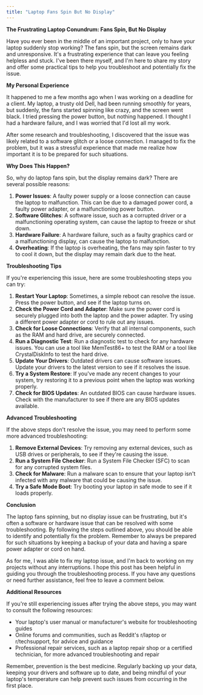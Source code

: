 ```yaml
---
title: "Laptop Fans Spin But No Display"
---
```


**The Frustrating Laptop Conundrum: Fans Spin, But No Display**

Have you ever been in the middle of an important project, only to have your laptop suddenly stop working? The fans spin, but the screen remains dark and unresponsive. It's a frustrating experience that can leave you feeling helpless and stuck. I've been there myself, and I'm here to share my story and offer some practical tips to help you troubleshoot and potentially fix the issue.

**My Personal Experience**

It happened to me a few months ago when I was working on a deadline for a client. My laptop, a trusty old Dell, had been running smoothly for years, but suddenly, the fans started spinning like crazy, and the screen went black. I tried pressing the power button, but nothing happened. I thought I had a hardware failure, and I was worried that I'd lost all my work.

After some research and troubleshooting, I discovered that the issue was likely related to a software glitch or a loose connection. I managed to fix the problem, but it was a stressful experience that made me realize how important it is to be prepared for such situations.

**Why Does This Happen?**

So, why do laptop fans spin, but the display remains dark? There are several possible reasons:

1. **Power Issues**: A faulty power supply or a loose connection can cause the laptop to malfunction. This can be due to a damaged power cord, a faulty power adapter, or a malfunctioning power button.
2. **Software Glitches**: A software issue, such as a corrupted driver or a malfunctioning operating system, can cause the laptop to freeze or shut down.
3. **Hardware Failure**: A hardware failure, such as a faulty graphics card or a malfunctioning display, can cause the laptop to malfunction.
4. **Overheating**: If the laptop is overheating, the fans may spin faster to try to cool it down, but the display may remain dark due to the heat.

**Troubleshooting Tips**

If you're experiencing this issue, here are some troubleshooting steps you can try:

1. **Restart Your Laptop**: Sometimes, a simple reboot can resolve the issue. Press the power button, and see if the laptop turns on.
2. **Check the Power Cord and Adapter**: Make sure the power cord is securely plugged into both the laptop and the power adapter. Try using a different power adapter or cord to rule out any issues.
3. **Check for Loose Connections**: Verify that all internal components, such as the RAM and hard drive, are securely connected.
4. **Run a Diagnostic Test**: Run a diagnostic test to check for any hardware issues. You can use a tool like MemTest86+ to test the RAM or a tool like CrystalDiskInfo to test the hard drive.
5. **Update Your Drivers**: Outdated drivers can cause software issues. Update your drivers to the latest version to see if it resolves the issue.
6. **Try a System Restore**: If you've made any recent changes to your system, try restoring it to a previous point when the laptop was working properly.
7. **Check for BIOS Updates**: An outdated BIOS can cause hardware issues. Check with the manufacturer to see if there are any BIOS updates available.

**Advanced Troubleshooting**

If the above steps don't resolve the issue, you may need to perform some more advanced troubleshooting:

1. **Remove External Devices**: Try removing any external devices, such as USB drives or peripherals, to see if they're causing the issue.
2. **Run a System File Checker**: Run a System File Checker (SFC) to scan for any corrupted system files.
3. **Check for Malware**: Run a malware scan to ensure that your laptop isn't infected with any malware that could be causing the issue.
4. **Try a Safe Mode Boot**: Try booting your laptop in safe mode to see if it loads properly.

**Conclusion**

The laptop fans spinning, but no display issue can be frustrating, but it's often a software or hardware issue that can be resolved with some troubleshooting. By following the steps outlined above, you should be able to identify and potentially fix the problem. Remember to always be prepared for such situations by keeping a backup of your data and having a spare power adapter or cord on hand.

As for me, I was able to fix my laptop issue, and I'm back to working on my projects without any interruptions. I hope this post has been helpful in guiding you through the troubleshooting process. If you have any questions or need further assistance, feel free to leave a comment below.

**Additional Resources**

If you're still experiencing issues after trying the above steps, you may want to consult the following resources:

* Your laptop's user manual or manufacturer's website for troubleshooting guides
* Online forums and communities, such as Reddit's r/laptop or r/techsupport, for advice and guidance
* Professional repair services, such as a laptop repair shop or a certified technician, for more advanced troubleshooting and repair

Remember, prevention is the best medicine. Regularly backing up your data, keeping your drivers and software up to date, and being mindful of your laptop's temperature can help prevent such issues from occurring in the first place.